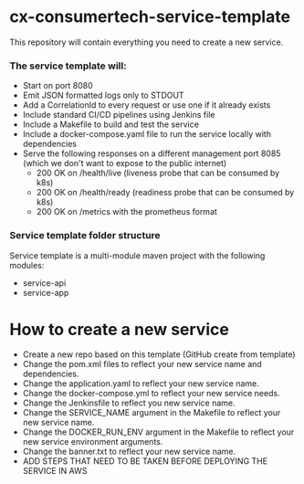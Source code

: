 # cx-consumertech-service-template

This repository will contain everything you need to create a new service. 

### The service template will:
- Start on port 8080
- Emit JSON formatted logs only to STDOUT
- Add a CorrelationId to every request or use one if it already exists
- Include standard CI/CD pipelines using Jenkins file
- Include a Makefile to build and test the service
- Include a docker-compose.yaml file to run the service locally with dependencies
- Serve the following responses on a different management port 8085 (which we don't want to expose to the public internet) 
    - 200 OK on /health/live (liveness probe that can be consumed by k8s)
    - 200 OK on /health/ready (readiness probe that can be consumed by k8s)  
    - 200 OK on /metrics with the prometheus format
  
### Service template folder structure

Service template is a multi-module maven project with the following modules:
- service-api
- service-app

# How to create a new service
  - Create a new repo based on this template (GitHub create from template)
  - Change the pom.xml files to reflect your new service name and dependencies.
  - Change the application.yaml to reflect your new service name.
  - Change the docker-compose.yml to reflect your new service needs.
  - Change the Jenkinsfile to reflect you new service name.
  - Change the SERVICE_NAME argument in the Makefile to reflect your new service name.
  - Change the DOCKER_RUN_ENV argument in the Makefile to reflect your new service environment arguments.
  - Change the banner.txt to reflect your new service name.
  - ADD STEPS THAT NEED TO BE TAKEN BEFORE DEPLOYING THE SERVICE IN AWS 
